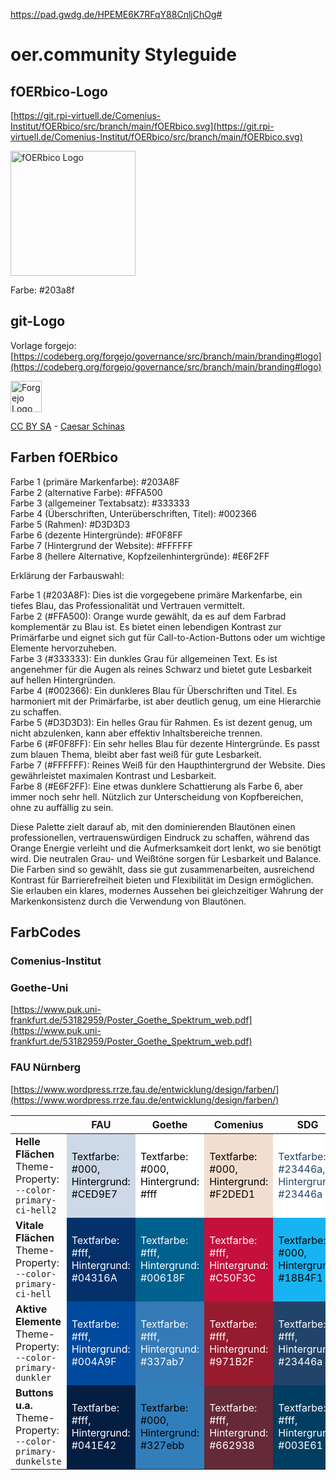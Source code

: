 https://pad.gwdg.de/HPEME6K7RFqY88CnljChOg#

# oer.community Styleguide

## fOERbico-Logo
[https://git.rpi-virtuell.de/Comenius-Institut/fOERbico/src/branch/main/fOERbico.svg](https://git.rpi-virtuell.de/Comenius-Institut/fOERbico/src/branch/main/fOERbico.svg)

<img src="https://git.rpi-virtuell.de/Comenius-Institut/fOERbico/raw/branch/main/fOERbico.svg" alt="fOERbico Logo" width="200" height="200">

Farbe: #203a8f

## git-Logo
Vorlage forgejo:
[https://codeberg.org/forgejo/governance/src/branch/main/branding#logo](https://codeberg.org/forgejo/governance/src/branch/main/branding#logo)

<img src="https://upload.wikimedia.org/wikipedia/commons/0/05/Forgejo_logo.svg" alt="Forgejo Logo" width="50" height="50">

[CC BY SA](https://creativecommons.org/licenses/by-sa/4.0/deed.en) - [Caesar Schinas](https://caesarschinas.com/)

## Farben fOERbico
Farbe 1 (primäre Markenfarbe): #203A8F  
Farbe 2 (alternative Farbe): #FFA500  
Farbe 3 (allgemeiner Textabsatz): #333333  
Farbe 4 (Überschriften, Unterüberschriften, Titel): #002366  
Farbe 5 (Rahmen): #D3D3D3  
Farbe 6 (dezente Hintergründe): #F0F8FF  
Farbe 7 (Hintergrund der Website): #FFFFFF  
Farbe 8 (hellere Alternative, Kopfzeilenhintergründe): #E6F2FF  

Erklärung der Farbauswahl:

Farbe 1 (#203A8F): Dies ist die vorgegebene primäre Markenfarbe, ein tiefes Blau, das Professionalität und Vertrauen vermittelt.  
Farbe 2 (#FFA500): Orange wurde gewählt, da es auf dem Farbrad komplementär zu Blau ist. Es bietet einen lebendigen Kontrast zur Primärfarbe und eignet sich gut für Call-to-Action-Buttons oder um wichtige Elemente hervorzuheben.  
Farbe 3 (#333333): Ein dunkles Grau für allgemeinen Text. Es ist angenehmer für die Augen als reines Schwarz und bietet gute Lesbarkeit auf hellen Hintergründen.  
Farbe 4 (#002366): Ein dunkleres Blau für Überschriften und Titel. Es harmoniert mit der Primärfarbe, ist aber deutlich genug, um eine Hierarchie zu schaffen.  
Farbe 5 (#D3D3D3): Ein helles Grau für Rahmen. Es ist dezent genug, um nicht abzulenken, kann aber effektiv Inhaltsbereiche trennen.  
Farbe 6 (#F0F8FF): Ein sehr helles Blau für dezente Hintergründe. Es passt zum blauen Thema, bleibt aber fast weiß für gute Lesbarkeit.  
Farbe 7 (#FFFFFF): Reines Weiß für den Haupthintergrund der Website. Dies gewährleistet maximalen Kontrast und Lesbarkeit.  
Farbe 8 (#E6F2FF): Eine etwas dunklere Schattierung als Farbe 6, aber immer noch sehr hell. Nützlich zur Unterscheidung von Kopfbereichen, ohne zu auffällig zu sein.  

Diese Palette zielt darauf ab, mit den dominierenden Blautönen einen professionellen, vertrauenswürdigen Eindruck zu schaffen, während das Orange Energie verleiht und die Aufmerksamkeit dort lenkt, wo sie benötigt wird. Die neutralen Grau- und Weißtöne sorgen für Lesbarkeit und Balance. Die Farben sind so gewählt, dass sie gut zusammenarbeiten, ausreichend Kontrast für Barrierefreiheit bieten und Flexibilität im Design ermöglichen. Sie erlauben ein klares, modernes Aussehen bei gleichzeitiger Wahrung der Markenkonsistenz durch die Verwendung von Blautönen.

## FarbCodes
### Comenius-Institut
### Goethe-Uni
[https://www.puk.uni-frankfurt.de/53182959/Poster_Goethe_Spektrum_web.pdf](https://www.puk.uni-frankfurt.de/53182959/Poster_Goethe_Spektrum_web.pdf)
### FAU Nürnberg
[https://www.wordpress.rrze.fau.de/entwicklung/design/farben/](https://www.wordpress.rrze.fau.de/entwicklung/design/farben/)

<table>
    <thead>
        <tr>
            <th></th>
            <th class="center">FAU</th>
            <th class="center">Goethe</th>
            <th class="center">Comenius</th>
            <th class="center">SDG</th>
            <th class="center">rpi-virtuell</th>
            <th class="center">fOERbico</th>
        </tr>
    </thead>
    <tbody>
        <tr>
            <td><strong>Helle Flächen</strong><br>Theme-Property: <code>--color-primary-ci-hell2</code></td>
            <td style="background-color: #CED9E7; color: #000;">Textfarbe: #000, Hintergrund: #CED9E7</td>
            <td style="background-color: #fff; color: #000;">Textfarbe: #000, Hintergrund: #fff</td>
            <td style="background-color: #F2DED1; color: #000;">Textfarbe: #000, Hintergrund: #F2DED1</td>
            <td style="background-color: #fff; color: #23446a;">Textfarbe: #23446a, Hintergrund: #23446a</td>
            <td style="background-color: #CFE0D8; color: #000;">Textfarbe: #000, Hintergrund: #CFE0D8</td>
            <td style="background-color: #F0F8FF; color: #000;">Textfarbe: #000, Hintergrund: #F0F8FF</td>
        </tr>
        <tr>
            <td><strong>Vitale Flächen</strong><br>Theme-Property: <code>--color-primary-ci-hell</code></td>
            <td style="background-color: #04316A; color: #fff;">Textfarbe: #fff, Hintergrund: #04316A</td>
            <td style="background-color: #00618F ; color: #fff;">Textfarbe: #fff, Hintergrund: #00618F</td>
            <td style="background-color: #C50F3C; color: #fff;">Textfarbe: #fff, Hintergrund: #C50F3C</td>
            <td style="background-color: #18B4F1; color: #000;">Textfarbe: #000, Hintergrund: #18B4F1</td>
            <td style="background-color: #7BB725; color: #000;">Textfarbe: #000, Hintergrund: #7BB725</td>
            <td style="background-color: #203A8F; color: #fff;">Textfarbe: #fff, Hintergrund: #203A8F</td>
        </tr>
        <tr>
            <td><strong>Aktive Elemente</strong><br>Theme-Property: <code>--color-primary-dunkler</code></td>
            <td style="background-color: #004A9F; color: #fff;">Textfarbe: #fff, Hintergrund: #004A9F</td>
            <td style="background-color: #337ab7; color: #fff;">Textfarbe: #fff, Hintergrund: #337ab7</td>
            <td style="background-color: #971B2F; color: #fff;">Textfarbe: #fff, Hintergrund: #971B2F</td>
            <td style="background-color: #23446a; color: #fff;">Textfarbe: #fff, Hintergrund: #23446a</td>
            <td style="background-color: #266141; color: #fff;">Textfarbe: #fff, Hintergrund: #266141</td>
            <td style="background-color: #002366; color: #fff;">Textfarbe: #fff, Hintergrund: #002366</td>
        </tr>
        <tr>
            <td><strong>Buttons u.a.</strong><br>Theme-Property: <code>--color-primary-dunkelste</code></td>
            <td style="background-color: #041E42; color: #fff;">Textfarbe: #fff, Hintergrund: #041E42</td>
            <td style="background-color: #327ebb; color: #000;">Textfarbe: #000, Hintergrund: #327ebb</td>
            <td style="background-color: #662938; color: #fff;">Textfarbe: #fff, Hintergrund: #662938</td>
            <td style="background-color: #003E61; color: #fff;">Textfarbe: #fff, Hintergrund: #003E61</td>
            <td style="background-color: #14462D; color: #fff;">Textfarbe: #fff, Hintergrund: #14462D</td>
            <td style="background-color: #FFA500; color: #000;">Textfarbe: #000, Hintergrund: #FFA500</td>
        </tr>
    </tbody>
</table>
